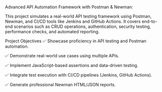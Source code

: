Advanced API Automation Framework with Postman & Newman:

This project simulates a real-world API testing framework using Postman, Newman, and CI/CD tools like Jenkins and GitHub Actions. It covers end-to-end scenarios such as CRUD operations, 
authentication, security testing, performance checks, and automated reporting.

Project Objectives
✅ Showcase proficiency in API testing and Postman automation.

✅ Demonstrate real-world use cases using multiple APIs.

✅ Implement JavaScript-based assertions and data-driven testing.

✅ Integrate test execution with CI/CD pipelines (Jenkins, GitHub Actions).

✅ Generate professional Newman HTML/JSON reports.

